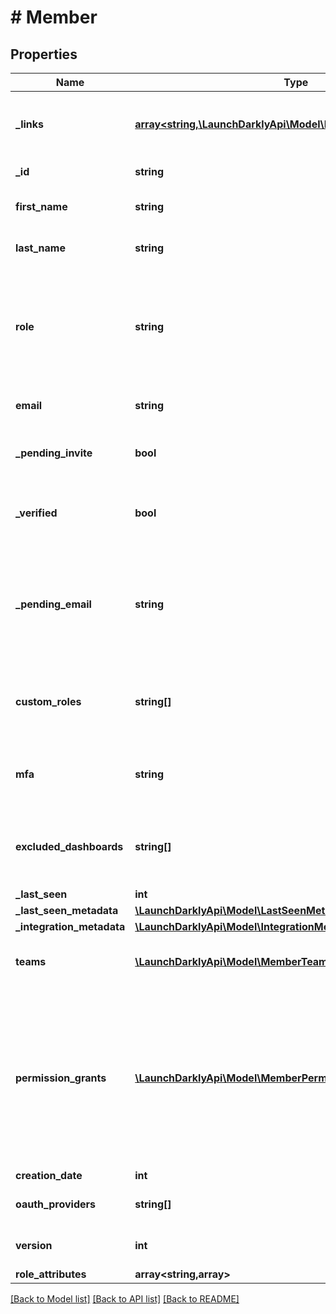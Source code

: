 # # Member

## Properties

Name | Type | Description | Notes
------------ | ------------- | ------------- | -------------
**_links** | [**array<string,\LaunchDarklyApi\Model\Link>**](Link.md) | The location and content type of related resources |
**_id** | **string** | The member&#39;s ID |
**first_name** | **string** | The member&#39;s first name | [optional]
**last_name** | **string** | The member&#39;s last name | [optional]
**role** | **string** | The member&#39;s base role. If the member has no additional roles, this role will be in effect. |
**email** | **string** | The member&#39;s email address |
**_pending_invite** | **bool** | Whether the member has a pending invitation |
**_verified** | **bool** | Whether the member&#39;s email address has been verified |
**_pending_email** | **string** | The member&#39;s email address before it has been verified, for accounts where email verification is required | [optional]
**custom_roles** | **string[]** | The set of additional roles, besides the base role, assigned to the member |
**mfa** | **string** | Whether multi-factor authentication is enabled for this member |
**excluded_dashboards** | **string[]** | Default dashboards that the member has chosen to ignore | [optional]
**_last_seen** | **int** |  |
**_last_seen_metadata** | [**\LaunchDarklyApi\Model\LastSeenMetadata**](LastSeenMetadata.md) |  | [optional]
**_integration_metadata** | [**\LaunchDarklyApi\Model\IntegrationMetadata**](IntegrationMetadata.md) |  | [optional]
**teams** | [**\LaunchDarklyApi\Model\MemberTeamSummaryRep[]**](MemberTeamSummaryRep.md) | Details on the teams this member is assigned to | [optional]
**permission_grants** | [**\LaunchDarklyApi\Model\MemberPermissionGrantSummaryRep[]**](MemberPermissionGrantSummaryRep.md) | A list of permission grants. Permission grants allow a member to have access to a specific action, without having to create or update a custom role. | [optional]
**creation_date** | **int** |  |
**oauth_providers** | **string[]** | A list of OAuth providers | [optional]
**version** | **int** | Version of the current configuration | [optional]
**role_attributes** | **array<string,array>** |  | [optional]

[[Back to Model list]](../../README.md#models) [[Back to API list]](../../README.md#endpoints) [[Back to README]](../../README.md)

